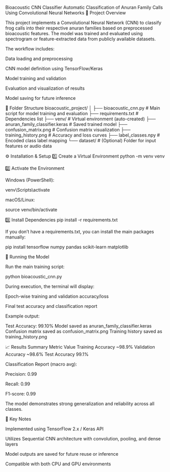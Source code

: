 Bioacoustic CNN Classifier
Automatic Classification of Anuran Family Calls Using Convolutional Neural Networks
📘 Project Overview

This project implements a Convolutional Neural Network (CNN) to classify frog calls into their respective anuran families based on preprocessed bioacoustic features. The model was trained and evaluated using spectrogram or feature-extracted data from publicly available datasets.

The workflow includes:

Data loading and preprocessing

CNN model definition using TensorFlow/Keras

Model training and validation

Evaluation and visualization of results

Model saving for future inference

🧩 Folder Structure
bioacoustic_project/
│
├── bioacoustic_cnn.py           # Main script for model training and evaluation
├── requirements.txt             # Dependencies list
├── venv/                        # Virtual environment (auto-created)
├── anuran_family_classifier.keras # Saved trained model
├── confusion_matrix.png         # Confusion matrix visualization
├── training_history.png         # Accuracy and loss curves
├── label_classes.npy            # Encoded class label mapping
└── dataset/                     # (Optional) Folder for input features or audio data

⚙️ Installation & Setup
1️⃣ Create a Virtual Environment
python -m venv venv

2️⃣ Activate the Environment

Windows (PowerShell):

venv\Scripts\activate


macOS/Linux:

source venv/bin/activate

3️⃣ Install Dependencies
pip install -r requirements.txt


If you don’t have a requirements.txt, you can install the main packages manually:

pip install tensorflow numpy pandas scikit-learn matplotlib

🚀 Running the Model

Run the main training script:

python bioacoustic_cnn.py


During execution, the terminal will display:

Epoch-wise training and validation accuracy/loss

Final test accuracy and classification report

Example output:

Test Accuracy: 99.10%
Model saved as anuran_family_classifier.keras
Confusion matrix saved as confusion_matrix.png
Training history saved as training_history.png

📈 Results Summary
Metric	Value
Training Accuracy	~98.9%
Validation Accuracy	~98.6%
Test Accuracy	99.1%

Classification Report (macro avg):

Precision: 0.99

Recall: 0.99

F1-score: 0.99

The model demonstrates strong generalization and reliability across all classes.

🧠 Key Notes

Implemented using TensorFlow 2.x / Keras API

Utilizes Sequential CNN architecture with convolution, pooling, and dense layers

Model outputs are saved for future reuse or inference

Compatible with both CPU and GPU environments